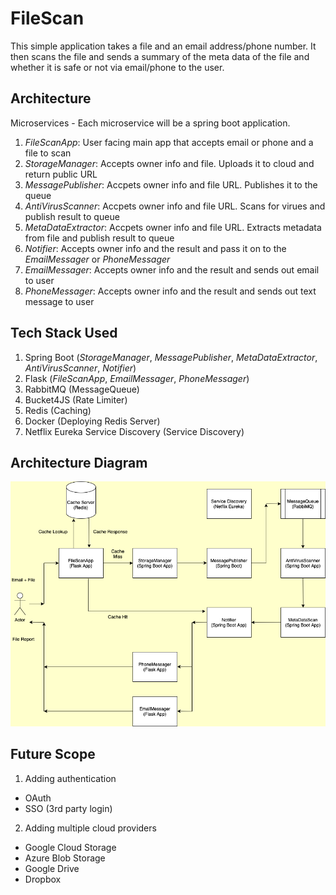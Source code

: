 # FileScan
This simple application takes a file and an email address/phone number. It then scans the file and sends a summary of the meta data of the file and whether it is safe or not via email/phone to the user.

## Architecture

Microservices - Each microservice will be a spring boot application.  

1. *FileScanApp*: User facing main app that accepts email or phone and a file to scan
2. *StorageManager*: Accepts owner info and file. Uploads it to cloud and return public URL
3. *MessagePublisher*: Accpets owner info and file URL. Publishes it to the queue
4. *AntiVirusScanner*: Accpets owner info and file URL. Scans for virues and publish result to queue
5. *MetaDataExtractor*: Accpets owner info and file URL. Extracts metadata from file and publish result to queue
6. *Notifier*: Accepts owner info and the result and pass it on to the *EmailMessager* or *PhoneMessager*
7. *EmailMessager*: Accepts owner info and the result and sends out email to user
8. *PhoneMessager*: Accepts owner info and the result and sends out text message to user

## Tech Stack Used
  
1. Spring Boot (*StorageManager*, *MessagePublisher*, *MetaDataExtractor*, *AntiVirusScanner*, *Notifier*)
2. Flask (*FileScanApp*, *EmailMessager*, *PhoneMessager*)
3. RabbitMQ (MessageQueue)
4. Bucket4JS (Rate Limiter)
5. Redis (Caching)
6. Docker (Deploying Redis Server)
7. Netflix Eureka Service Discovery (Service Discovery)


## Architecture Diagram

![architecture diagram](https://raw.githubusercontent.com/pkenil96/images/main/FileScanArchDiag.png)

## Future Scope

1. Adding authentication
  - OAuth
  - SSO (3rd party login)
2. Adding multiple cloud providers
  - Google Cloud Storage
  - Azure Blob Storage
  - Google Drive
  - Dropbox